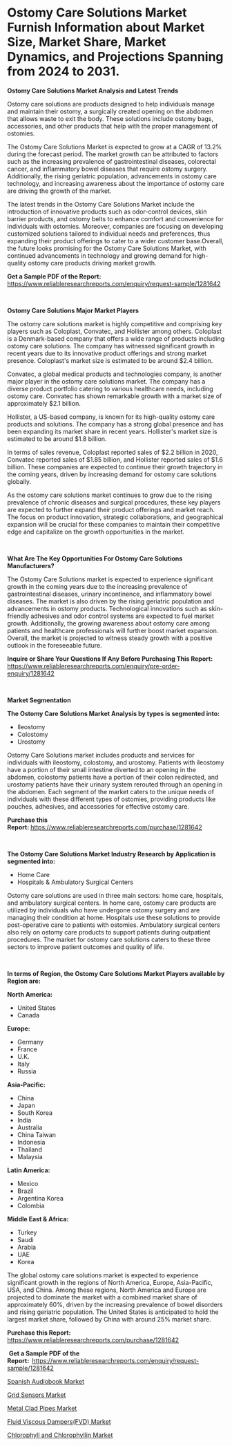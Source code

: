 <p><h1>Ostomy Care Solutions Market Furnish Information about Market Size, Market Share, Market Dynamics, and Projections Spanning from 2024 to 2031.</h1></p><p><strong>Ostomy Care Solutions Market Analysis and Latest Trends</strong></p>
<p><p>Ostomy care solutions are products designed to help individuals manage and maintain their ostomy, a surgically created opening on the abdomen that allows waste to exit the body. These solutions include ostomy bags, accessories, and other products that help with the proper management of ostomies.</p><p>The Ostomy Care Solutions Market is expected to grow at a CAGR of 13.2% during the forecast period. The market growth can be attributed to factors such as the increasing prevalence of gastrointestinal diseases, colorectal cancer, and inflammatory bowel diseases that require ostomy surgery. Additionally, the rising geriatric population, advancements in ostomy care technology, and increasing awareness about the importance of ostomy care are driving the growth of the market.</p><p>The latest trends in the Ostomy Care Solutions Market include the introduction of innovative products such as odor-control devices, skin barrier products, and ostomy belts to enhance comfort and convenience for individuals with ostomies. Moreover, companies are focusing on developing customized solutions tailored to individual needs and preferences, thus expanding their product offerings to cater to a wider customer base.Overall, the future looks promising for the Ostomy Care Solutions Market, with continued advancements in technology and growing demand for high-quality ostomy care products driving market growth.</p></p>
<p><strong>Get a Sample PDF of the Report:&nbsp;</strong> <a href="https://www.reliableresearchreports.com/enquiry/request-sample/1281642">https://www.reliableresearchreports.com/enquiry/request-sample/1281642</a></p>
<p>&nbsp;</p>
<p><strong>Ostomy Care Solutions Major Market Players</strong></p>
<p><p>The ostomy care solutions market is highly competitive and comprising key players such as Coloplast, Convatec, and Hollister among others. Coloplast is a Denmark-based company that offers a wide range of products including ostomy care solutions. The company has witnessed significant growth in recent years due to its innovative product offerings and strong market presence. Coloplast's market size is estimated to be around $2.4 billion.</p><p>Convatec, a global medical products and technologies company, is another major player in the ostomy care solutions market. The company has a diverse product portfolio catering to various healthcare needs, including ostomy care. Convatec has shown remarkable growth with a market size of approximately $2.1 billion. </p><p>Hollister, a US-based company, is known for its high-quality ostomy care products and solutions. The company has a strong global presence and has been expanding its market share in recent years. Hollister's market size is estimated to be around $1.8 billion.</p><p>In terms of sales revenue, Coloplast reported sales of $2.2 billion in 2020, Convatec reported sales of $1.85 billion, and Hollister reported sales of $1.6 billion. These companies are expected to continue their growth trajectory in the coming years, driven by increasing demand for ostomy care solutions globally.</p><p>As the ostomy care solutions market continues to grow due to the rising prevalence of chronic diseases and surgical procedures, these key players are expected to further expand their product offerings and market reach. The focus on product innovation, strategic collaborations, and geographical expansion will be crucial for these companies to maintain their competitive edge and capitalize on the growth opportunities in the market.</p></p>
<p>&nbsp;</p>
<p><strong>What Are The Key Opportunities For Ostomy Care Solutions Manufacturers?</strong></p>
<p><p>The Ostomy Care Solutions market is expected to experience significant growth in the coming years due to the increasing prevalence of gastrointestinal diseases, urinary incontinence, and inflammatory bowel diseases. The market is also driven by the rising geriatric population and advancements in ostomy products. Technological innovations such as skin-friendly adhesives and odor control systems are expected to fuel market growth. Additionally, the growing awareness about ostomy care among patients and healthcare professionals will further boost market expansion. Overall, the market is projected to witness steady growth with a positive outlook in the foreseeable future.</p></p>
<p><strong>Inquire or Share Your Questions If Any Before Purchasing This Report:</strong> <a href="https://www.reliableresearchreports.com/enquiry/pre-order-enquiry/1281642">https://www.reliableresearchreports.com/enquiry/pre-order-enquiry/1281642</a></p>
<p>&nbsp;</p>
<p><strong>Market Segmentation</strong></p>
<p><strong>The Ostomy Care Solutions Market Analysis by types is segmented into:</strong></p>
<p><ul><li>Ileostomy</li><li>Colostomy</li><li>Urostomy</li></ul></p>
<p><p>Ostomy Care Solutions market includes products and services for individuals with ileostomy, colostomy, and urostomy. Patients with ileostomy have a portion of their small intestine diverted to an opening in the abdomen, colostomy patients have a portion of their colon redirected, and urostomy patients have their urinary system rerouted through an opening in the abdomen. Each segment of the market caters to the unique needs of individuals with these different types of ostomies, providing products like pouches, adhesives, and accessories for effective ostomy care.</p></p>
<p><strong>Purchase this Report:&nbsp;</strong><a href="https://www.reliableresearchreports.com/purchase/1281642">https://www.reliableresearchreports.com/purchase/1281642</a></p>
<p>&nbsp;</p>
<p><strong>The Ostomy Care Solutions Market Industry Research by Application is segmented into:</strong></p>
<p><ul><li>Home Care</li><li>Hospitals & Ambulatory Surgical Centers</li></ul></p>
<p><p>Ostomy care solutions are used in three main sectors: home care, hospitals, and ambulatory surgical centers. In home care, ostomy care products are utilized by individuals who have undergone ostomy surgery and are managing their condition at home. Hospitals use these solutions to provide post-operative care to patients with ostomies. Ambulatory surgical centers also rely on ostomy care products to support patients during outpatient procedures. The market for ostomy care solutions caters to these three sectors to improve patient outcomes and quality of life.</p></p>
<p>&nbsp;</p>
<p><strong>In terms of Region, the Ostomy Care Solutions Market Players available by Region are:</strong></p>
<p>
    <p> <strong> North America: </strong>
        <ul>
            <li>United States</li>
            <li>Canada</li>
        </ul>
        </p> 
    <p> <strong> Europe: </strong>
        <ul>
            <li>Germany</li>
            <li>France</li>
            <li>U.K.</li>
            <li>Italy</li>
            <li>Russia</li>
        </ul>
        </p> 
    <p> <strong> Asia-Pacific: </strong>
        <ul>
            <li>China</li>
            <li>Japan</li>
            <li>South Korea</li>
            <li>India</li>
            <li>Australia</li>
            <li>China Taiwan</li>
            <li>Indonesia</li>
            <li>Thailand</li>
            <li>Malaysia</li>
        </ul>
        </p> 
    <p> <strong> Latin America: </strong>
        <ul>
            <li>Mexico</li>
            <li>Brazil</li>
            <li>Argentina Korea</li>
            <li>Colombia</li>
        </ul>
        </p> 
    <p> <strong> Middle East & Africa: </strong>
        <ul>
            <li>Turkey</li>
            <li>Saudi</li>
            <li>Arabia</li>
            <li>UAE</li>
            <li>Korea</li>
        </ul>
    </p>
    </p>
<p><p>The global ostomy care solutions market is expected to experience significant growth in the regions of North America, Europe, Asia-Pacific, USA, and China. Among these regions, North America and Europe are projected to dominate the market with a combined market share of approximately 60%, driven by the increasing prevalence of bowel disorders and rising geriatric population. The United States is anticipated to hold the largest market share, followed by China with around 25% market share.</p></p>
<p><strong>Purchase this Report: </strong><a href="https://www.reliableresearchreports.com/purchase/1281642">https://www.reliableresearchreports.com/purchase/1281642</a></p>
<p>&nbsp;<strong>Get a Sample PDF of the Report:&nbsp;&nbsp;</strong><a href="https://www.reliableresearchreports.com/enquiry/request-sample/1281642">https://www.reliableresearchreports.com/enquiry/request-sample/1281642</a></p>
<p><strong></strong></p>
<p><p><a href="https://medium.com/@judyhunter52/analyzing-spanish-audiobook-market-global-industry-perspective-and-forecast-2024-to-2031-4a66c8061789">Spanish Audiobook Market</a></p><p><a href="https://medium.com/@besaosmani1903/analyzing-grid-sensors-market-global-industry-perspective-and-forecast-2024-to-2031-845ea5bdffae">Grid Sensors Market</a></p><p><a href="https://github.com/gamblestampleyjenny50m5sl6/Market-Research-Report-List-1/blob/main/metal-clad-pipes-market.md">Metal Clad Pipes Market</a></p><p><a href="https://github.com/wwwkeltoum/Market-Research-Report-List-1/blob/main/fluid-viscous-dampersfvd-market.md">Fluid Viscous Dampers(FVD) Market</a></p><p><a href="https://medium.com/@judyhunter52/chlorophyll-and-chlorophyllin-market-comprehensive-assessment-by-type-application-and-geography-d248a5fceeab">Chlorophyll and Chlorophyllin Market</a></p></p>